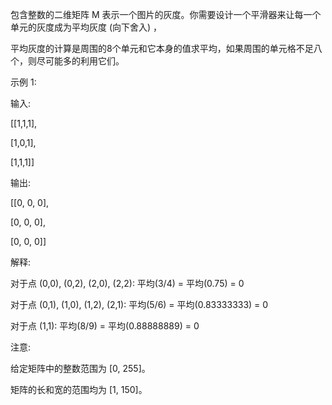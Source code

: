 包含整数的二维矩阵 M 表示一个图片的灰度。你需要设计一个平滑器来让每一个单元的灰度成为平均灰度 (向下舍入) ，

平均灰度的计算是周围的8个单元和它本身的值求平均，如果周围的单元格不足八个，则尽可能多的利用它们。

示例 1:

输入:

[[1,1,1],

 [1,0,1],
 
 [1,1,1]]
 
输出:

[[0, 0, 0],

 [0, 0, 0],
 
 [0, 0, 0]]
 
解释:

对于点 (0,0), (0,2), (2,0), (2,2): 平均(3/4) = 平均(0.75) = 0

对于点 (0,1), (1,0), (1,2), (2,1): 平均(5/6) = 平均(0.83333333) = 0

对于点 (1,1): 平均(8/9) = 平均(0.88888889) = 0

注意:

给定矩阵中的整数范围为 [0, 255]。

矩阵的长和宽的范围均为 [1, 150]。
